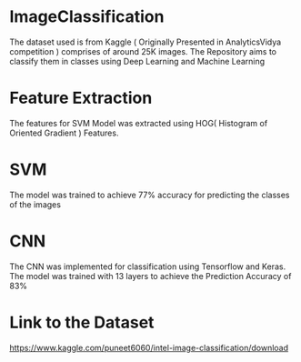 # ImageClassification
The dataset used is from Kaggle ( Originally Presented in AnalyticsVidya competition ) comprises of around 25K images. The Repository aims to classify them in classes using Deep Learning and Machine Learning



# Feature Extraction
The features for SVM Model was extracted using HOG( Histogram of Oriented Gradient ) Features.

# SVM
The model was trained to achieve 77% accuracy for predicting the classes of the images

# CNN
The CNN was implemented for classification using Tensorflow and Keras. The model was trained with 13 layers to achieve the Prediction Accuracy of 83%


# Link to the Dataset
https://www.kaggle.com/puneet6060/intel-image-classification/download
